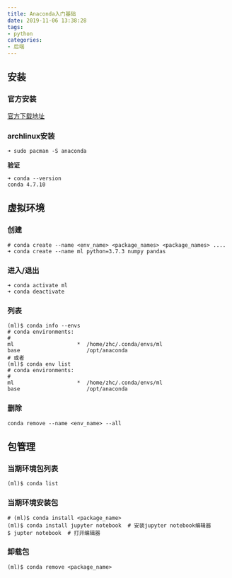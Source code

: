 ```yaml
---
title: Anaconda入门基础
date: 2019-11-06 13:38:28
tags:
- python
categories:
- 后端
---
```


## 安装

### 官方安装

[官方下载地址](https://www.anaconda.com/distribution/)

### archlinux安装
```
➜ sudo pacman -S anaconda
```

**验证**
```shell
➜ conda --version
conda 4.7.10
```

## 虚拟环境

### 创建
```shell
# conda create --name <env_name> <package_names> <package_names> ....
➜ conda create --name ml python=3.7.3 numpy pandas
```

### 进入/退出
```shell
➜ conda activate ml
➜ conda deactivate
```

### 列表
```shell
(ml)$ conda info --envs
# conda environments:
#
ml                    *  /home/zhc/.conda/envs/ml
base                     /opt/anaconda
# 或者
(ml)$ conda env list
# conda environments:
#
ml                    *  /home/zhc/.conda/envs/ml
base                     /opt/anaconda
```

### 删除
```shell
conda remove --name <env_name> --all
```

## 包管理

### 当期环境包列表
```shell
(ml)$ conda list
```

### 当期环境安装包
```shell
# (ml)$ conda install <package_name>
(ml)$ conda install jupyter notebook  # 安装jupyter notebook编辑器
$ jupter notebook  # 打开编辑器
```

### 卸载包
```shell
(ml)$ conda remove <package_name>
```